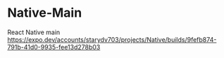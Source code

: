 # Native-Main
 React Native main
https://expo.dev/accounts/starydv703/projects/Native/builds/9fefb874-791b-41d0-9935-fee13d278b03
